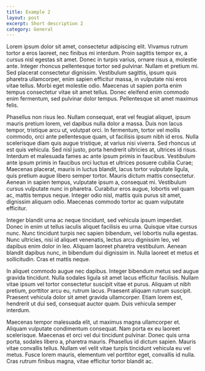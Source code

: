 ```yaml
---
title: Example 2
layout: post
excerpt: Short description 2
category: General
---
```


Lorem ipsum dolor sit amet, consectetur adipiscing elit. Vivamus rutrum tortor a eros laoreet, nec finibus mi interdum. Proin sagittis tempor ex, a cursus nisl egestas sit amet. Donec in turpis varius, ornare risus a, molestie ante. Integer rhoncus pellentesque tortor sed pulvinar. Nullam et pretium mi. Sed placerat consectetur dignissim. Vestibulum sagittis, ipsum quis pharetra ullamcorper, enim sapien efficitur massa, in vulputate nisi eros vitae tellus. Morbi eget molestie odio. Maecenas ut sapien porta enim tempus consectetur vitae sit amet tellus. Donec eleifend enim commodo enim fermentum, sed pulvinar dolor tempus. Pellentesque sit amet maximus felis.

Phasellus non risus leo. Nullam consequat, erat vel feugiat aliquet, ipsum mauris pretium lorem, vel dapibus nulla dolor a massa. Duis non lacus tempor, tristique arcu ut, volutpat orci. In fermentum, tortor vel mollis commodo, orci ante pellentesque quam, ut facilisis ipsum nibh id eros. Nulla scelerisque diam quis augue tristique, at varius nisi viverra. Sed rhoncus ut est quis vehicula. Sed nisl justo, porta hendrerit ultricies at, ultrices id risus. Interdum et malesuada fames ac ante ipsum primis in faucibus. Vestibulum ante ipsum primis in faucibus orci luctus et ultrices posuere cubilia Curae; Maecenas placerat, mauris in luctus blandit, lacus tortor vulputate ligula, quis pretium augue libero semper tortor. Mauris dictum mattis consectetur. Aenean in sapien tempus, vulputate ipsum a, consequat mi. Vestibulum cursus vulputate nunc in pharetra. Curabitur eros augue, lobortis vel quam ac, mattis tempus neque. Integer odio nisl, mattis quis purus sit amet, dignissim aliquam odio. Maecenas commodo tortor ac quam vulputate efficitur.

Integer blandit urna ac neque tincidunt, sed vehicula ipsum imperdiet. Donec in enim ut tellus iaculis aliquet facilisis eu urna. Quisque vitae cursus nunc. Nunc tincidunt turpis nec sapien bibendum, vel lobortis nulla egestas. Nunc ultricies, nisi id aliquet venenatis, lectus arcu dignissim leo, vel dapibus enim dolor in leo. Aliquam laoreet pharetra vestibulum. Aenean blandit dapibus nunc, in bibendum dui dignissim in. Nulla laoreet et metus et sollicitudin. Cras et mattis neque.

In aliquet commodo augue nec dapibus. Integer bibendum metus sed augue gravida tincidunt. Nulla sodales ligula sit amet lacus efficitur facilisis. Nullam vitae ipsum vel tortor consectetur suscipit vitae et purus. Aliquam ut nibh pretium, porttitor arcu eu, rutrum lacus. Praesent aliquam rutrum suscipit. Praesent vehicula dolor sit amet gravida ullamcorper. Etiam lorem est, hendrerit ut dui sed, consequat auctor quam. Duis vehicula semper interdum.

Maecenas tempor malesuada elit, ut maximus magna ullamcorper et. Aliquam vulputate condimentum consequat. Nam porta ex eu laoreet scelerisque. Maecenas et orci vel dui tincidunt pulvinar. Donec quis urna porta, sodales libero a, pharetra mauris. Phasellus id dictum sapien. Mauris vitae convallis tellus. Nullam vel velit vitae turpis tincidunt vehicula eu vel metus. Fusce lorem mauris, elementum vel porttitor eget, convallis id nulla. Cras rutrum finibus magna, vitae efficitur tortor blandit ac.